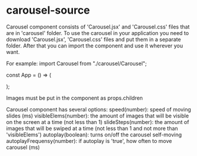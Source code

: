 # carousel-source

Carousel component consists of 'Carousel.jsx' and 'Carousel.css' files that are in 'carousel' folder. 
To use the carousel in your application you need to download 'Carousel.jsx', 'Carousel.css' files and put them in a separate folder. After that you 
can import the component and use it wherever you want. 

For example: 
import Carousel from "./carousel/Carousel";

const App = () => (
    <Carousel 
    speed={400} 
    visibleElems={1} 
    slideSteps={1}
    autoplay={false}
    autoplayFrequensy={5000}
    >
      <img src='https://i.ibb.co/c6sMq8q/www-nevseoboi-com-ua.jpg' alt="" />
      <img src='https://i.ibb.co/KVVNJhG/8.jpg' alt="" />
      <img src='https://i.ibb.co/QkJ58zq/6.jpg' alt="" />
      <img src='https://i.ibb.co/dkwxc9c/7.jpg' alt="" />
      <img src='https://i.ibb.co/vVZBccY/4.jpg' alt="" />
      <img src='https://i.ibb.co/hZN9Q7x/5.jpg' alt="" />
      <img src='https://i.ibb.co/ccbs2Xv/3.jpg' alt="" />
      <img src='https://i.ibb.co/RCggKx2/1.jpg' alt="" />
    </Carousel>
 
);

Images must be put in the component as props.children

Carousel component has several options:
speed(number): speed of moving slides (ms)
visibleElems(number): the amount of images that will be visible on the screen at a time (not less than 1)
slideSteps(number): the amount of images that will be swiped at a time (not less than 1 and not more than 'visibleElems')
autoplay(boolean): turns on/off the carousel self-moving
autoplayFrequensy(number): if autoplay is 'true', how often to move carousel (ms)


